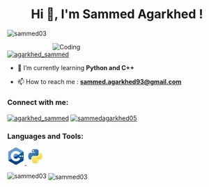 <h1 align="center">Hi 👋, I'm Sammed Agarkhed !</h1>
<p align="left"> <img src="https://komarev.com/ghpvc/?username=sammed03&label=Profile%20views&color=0e75b6&style=flat"
                alt="sammed03" /> </p>

<img align="right" alt="Coding" width="400"
        src="https://camo.githubusercontent.com/c1dcb74cc1c1835b1d716f5051499a2814c683c806b15f04b0eba492863703e9/68747470733a2f2f63646e2e6472696262626c652e636f6d2f75736572732f3733303730332f73637265656e73686f74732f363538313234332f6176656e746f2e676966">

<p align="left"> <a href="https://twitter.com/agarkhed_sammed" target="blank"><img
                        src="https://img.shields.io/twitter/follow/agarkhed_sammed?logo=twitter&style=for-the-badge"
                        alt="agarkhed_sammed" /></a> </p>

- 🌱 I’m currently learning **Python and C++**

- 📫 How to reach me : **sammed.agarkhed93@gmail.com**

<h3 align="left">Connect with me:</h3>
<p align="left">
        <a href="https://twitter.com/agarkhed_sammed" target="blank"><img align="center"
                        src="https://raw.githubusercontent.com/rahuldkjain/github-profile-readme-generator/master/src/images/icons/Social/twitter.svg"
                        alt="agarkhed_sammed" height="30" width="40" /></a>
        <a href="https://linkedin.com/in/sammedagarkhed05" target="blank"><img align="center"
                        src="https://raw.githubusercontent.com/rahuldkjain/github-profile-readme-generator/master/src/images/icons/Social/linked-in-alt.svg"
                        alt="sammedagarkhed05" height="30" width="40" /></a>
</p>

<h3 align="left">Languages and Tools:</h3>
<p align="left"> <a href="https://www.w3schools.com/cpp/" target="_blank" rel="noreferrer"> <img
                        src="https://raw.githubusercontent.com/devicons/devicon/master/icons/cplusplus/cplusplus-original.svg"
                        alt="cplusplus" width="40" height="40" /> </a> <a href="https://www.python.org" target="_blank"
                rel="noreferrer"> <img
                        src="https://raw.githubusercontent.com/devicons/devicon/master/icons/python/python-original.svg"
                        alt="python" width="40" height="40" /> </a> </p>

<p><img align="left"
                src="https://github-readme-stats.vercel.app/api/top-langs?username=sammed03&show_icons=true&theme=tokyonight&locale=en&layout=compact"
                alt="sammed03" /></p>

<p>&nbsp;<img align="center"
                src="https://github-readme-stats.vercel.app/api?username=sammed03&show_icons=true&theme=tokyonight&locale=en"
                alt="sammed03" /></p>
